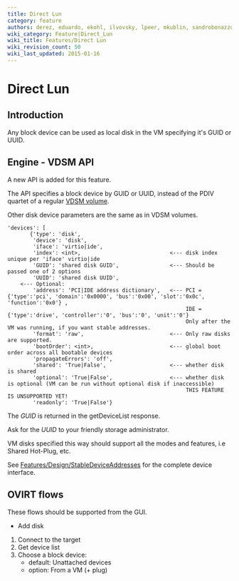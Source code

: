 ```yaml
---
title: Direct Lun
category: feature
authors: derez, eduardo, ekohl, ilvovsky, lpeer, mkublin, sandrobonazzola
wiki_category: Feature|Direct_Lun
wiki_title: Features/Direct Lun
wiki_revision_count: 50
wiki_last_updated: 2015-01-16
---
```


# Direct Lun

## Introduction

Any block device can be used as local disk in the VM specifying it's GUID or UUID.

## Engine - VDSM API

A new API is added for this feature.

The API specifies a block device by GUID or UUID, instead of the PDIV quartet of a regular [VDSM volume](Live_Snapshots#Introduction).

Other disk device parameters are the same as in VDSM volumes.

    'devices': [   
           {'type': 'disk',
            'device': 'disk',
            'iface': 'virtio|ide',
            'index': <int>,                            <--- disk index unique per 'iface' virtio|ide
            'GUID': 'shared disk GUID',                <--- Should be passed one of 2 options
            'UUID': 'shared disk UUID',
        <--- Optional:
            'address': 'PCI|IDE address dictionary',   <--- PCI = {'type':'pci', 'domain':'0x0000', 'bus':'0x00', 'slot':'0x0c', 'function':'0x0'} ,  
                                                            IDE = {'type':'drive', 'controller':'0', 'bus':'0', 'unit':'0'}
                                                            Only after the VM was running, if you want stable addresses.
            'format': 'raw',                           <--- Only raw disks are supported.
            'bootOrder': <int>,                        <--- global boot order across all bootable devices
            'propagateErrors': 'off',
            'shared': 'True|False',                    <--- whether disk is shared
            'optional': 'True|False',                  <--- whether disk is optional (VM can be run without optional disk if inaccessible)
                                                            THIS FEATURE IS UNSUPPORTED YET!
            'readonly': 'True|False'}

The *GUID* is returned in the getDeviceList response.

Ask for the *UUID* to your friendly storage administrator.

VM disks specified this way should support all the modes and features, i.e Shared Hot-Plug, etc.

See [Features/Design/StableDeviceAddresses](Features/Design/StableDeviceAddresses) for the complete device interface.

## OVIRT flows

These flows should be supported from the GUI.

*   Add disk

1.  Connect to the target
2.  Get device list
3.  Choose a block device:
    -   default: Unattached devices
    -   option: From a VM (+ plug)
